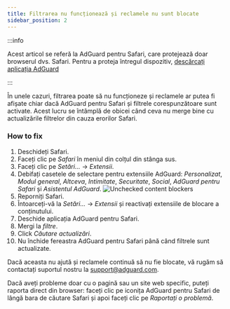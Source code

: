 ```yaml
---
title: Filtrarea nu funcționează și reclamele nu sunt blocate
sidebar_position: 2
---
```


:::info

Acest articol se referă la AdGuard pentru Safari, care protejează doar browserul dvs. Safari. Pentru a proteja întregul dispozitiv, [descărcați aplicația AdGuard](https://agrd.io/download-kb-adblock)

:::

În unele cazuri, filtrarea poate să nu funcționeze și reclamele ar putea fi afișate chiar dacă AdGuard pentru Safari și filtrele corespunzătoare sunt activate. Acest lucru se întâmplă de obicei când ceva nu merge bine cu actualizările filtrelor din cauza erorilor Safari.

### How to fix

1. Deschideți Safari.
2. Faceți clic pe _Safari_ în meniul din colțul din stânga sus.
3. Faceți clic pe _Setări…_ → _Extensii_.
4. Debifați casetele de selectare pentru extensiile AdGuard: _Personalizat_, _Modul general_, _Altceva_, _Intimitate_, _Securitate_, _Social_, _AdGuard pentru Safari_ și _Asistentul AdGuard_.
   ![Unchecked content blockers](https://cdn.adtidy.org/content/Kb/ad_blocker/safari/adg-safari-unchecked-cbs.png)
5. Reporniți Safari.
6. Întoarceți-vă la _Setări..._ → _Extensii_ și reactivați extensiile de blocare a conținutului.
7. Deschide aplicația AdGuard pentru Safari.
8. Mergi la _filtre_.
9. Click _Căutare actualizări_.
10. Nu închide fereastra AdGuard pentru Safari până când filtrele sunt actualizate.

Dacă aceasta nu ajută și reclamele continuă să nu fie blocate, vă rugăm să contactați suportul nostru la support@adguard.com.

Dacă aveți probleme doar cu o pagină sau un site web specific, puteți raporta direct din browser: faceți clic pe iconița AdGuard pentru Safari de lângă bara de căutare Safari și apoi faceți clic pe _Raportați o problemă_.
